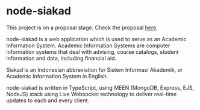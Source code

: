 # node-siakad

This project is on a proposal stage. Check the proposal [here](./PROPOSAL.md).

node-siakad is a web application which is used to serve as an Academic Information System. Academic Information Systems are computer information systems that deal with advising, course catalogs, student information and data, including financial aid. 

Siakad is an Indonesian abbreviation for Sistem Informasi Akademik, or Academic Information System in English.

node-siakad is written in TypeScript, using MEEN (MongoDB, Express, EJS, NodeJS) stack using Live Websocket technology to deliver real-time updates to each and every client.                                                                                            
